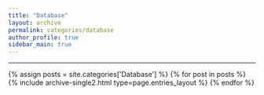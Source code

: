 ```yaml
---
title: "Database"
layout: archive
permalink: categories/database
author_profile: true
sidebar_main: true
---
```


<!-- 공백이 포함되어 있는 카테고리 이름의 경우 site.categories.['a b c'] 이런식으로! -->

***

{% assign posts = site.categories['Database'] %}
{% for post in posts %} {% include archive-single2.html type=page.entries_layout %} {% endfor %}